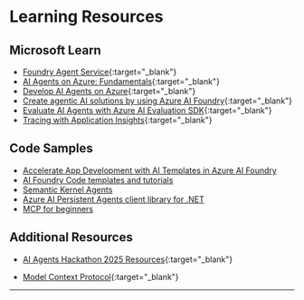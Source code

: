 # Learning Resources

## Microsoft Learn

- [Foundry Agent Service](https://learn.microsoft.com/azure/ai-services/agents/){:target="_blank"}
- [AI Agents on Azure: Fundamentals](https://learn.microsoft.com/training/modules/ai-agent-fundamentals/){:target="_blank"}
- [Develop AI Agents on Azure](https://learn.microsoft.com/en-us/training/paths/develop-ai-agents-on-azure/){:target="_blank"}
- [Create agentic AI solutions by using Azure AI Foundry](https://learn.microsoft.com/en-us/plans/op8ugtzy32mz){:target="_blank"}
- [Evaluate AI Agents with Azure AI Evaluation SDK](https://learn.microsoft.com/azure/ai-foundry/how-to/develop/agent-evaluate-sdk){:target="_blank"}
- [Tracing with Application Insights](https://learn.microsoft.com/azure/ai-services/agents/concepts/tracing){:target="_blank"}

## Code Samples

- [Accelerate App Development with AI Templates in Azure AI Foundry](https://devblogs.microsoft.com/foundry/accelerate-app-development-with-ai-templates-in-azure-ai-foundry/)
- [AI Foundry Code templates and tutorials](https://ai.azure.com/templates?tid=036f815c-3d92-42f2-a595-d69e17a03194)
- [Semantic Kernel Agents](https://github.com/microsoft/semantic-kernel/blob/main/python/samples/getting_started_with_agents/README.md)
- [Azure AI Persistent Agents client library for .NET](https://github.com/Azure/azure-sdk-for-net/tree/main/sdk/ai/Azure.AI.Agents.Persistent)
- [MCP for beginners](https://github.com/microsoft/mcp-for-beginners)

## Additional Resources

- [AI Agents Hackathon 2025 Resources](https://microsoft.github.io/AI_Agents_Hackathon/){:target="_blank"}

- [Model Context Protocol](https://modelcontextprotocol.io/overview/){:target="_blank"}

---
